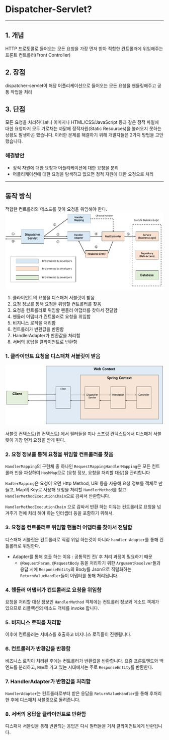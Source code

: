 # Dispatcher-Servlet?

---

## 1. 개념

HTTP 프로토콜로 들어오는 모든 요청을 가장 먼저 받아 적합한 컨트롤러에 위임해주는 프론트 컨트롤러(Front Controller)

## 2. 장점

dispatcher-servlet이 해당 어플리케이션으로 들어오는 모든 요청을 핸들링해주고 공통 작업을 처리

## 3. 단점

모든 요청을 처리하다보니 이미지나 HTML/CSS/JavaScript 등과 같은 정적 파일에 대한 요청마저 모두 가로채는 까닭에 정적자원(Static Resources)을 불러오지 못하는 상황도 발생하곤 했습니다. 이러한 문제를 해결하기 위해 개발자들은 2가지 방법을 고안했습니다.

### 해결방안

- 정적 자원에 대한 요청과 어플리케이션에 대한 요청을 분리
- 어플리케이션에 대한 요청을 탐색하고 없으면 정적 자원에 대한 요청으로 처리

---

## 동작 방식

적합한 컨트롤러와 메소드를 찾아 요청을 위임해야 한다.
![](../../images/operator.png)

1. 클라이언트의 요청을 디스패처 서블릿이 받음
2. 요청 정보를 통해 요청을 위임할 컨트롤러를 찾음
3. 요청을 컨트롤러로 위임할 핸들러 어댑터를 찾아서 전달함
4. 핸들러 어댑터가 컨트롤러로 요청을 위임함
5. 비지니스 로직을 처리함
6. 컨트롤러가 반환값을 반환함
7. HandlerAdapter가 반환값을 처리함
8. 서버의 응답을 클라이언트로 반환함

### **1. 클라이언트 요청을 디스패처 서블릿이 받음**
![](../../images/context.png)

서블릿 컨텍스트(웹 컨텍스트) 에서 필터들을 지나 스프링 컨텍스트에서 디스패처 서블릿이 가장 먼저 요청을 받게 된다.

### 2. 요청 정보를 통해 요청을 위임할 컨트롤러를 찾음

`HandlerMapping`의 구현체 중 하나인 `RequestMappingHandlerMapping`은 모든 컨트롤러 빈을 파싱하여 `HashMap`으로 (요청 정보, 요청을 처리할 대상)을 관리합니다

`HadlerMapping`은 요청이 오면 Http Method, URI 등을 사용해 요청 정보를 객체로 만들고, Map의 Key로 사용해 요청을 처리할 `HandlerMethod`를 찾고 `HandlerMethodExecutionChain`으로 감싸서 반환합니다.

`HandlerMethodExecutionChain` 으로 감싸서 반환 하는 이유는 컨트롤러로 요청을 넘겨주기 전에 처리 해야 하는 인터셉터 등을 포함하기 위해서.

### 3. 요청을 컨트롤러로 위임할 핸들러 어댑터를 찾아서 전달함

디스패처 서블릿은 컨트롤러로 직접 위임 하는것이 아니라 `handler Adapter`를 통해 컨틀롤러로 위임한다.

- Adapter를 통해 호출 하는 이유 : 공통적인 전/ 후 처리 과정이 필요하기 때문
    - `@RequestParam`, `@RequestBody` 등을 처리하기 위한 `ArgumentResolver`들과 응답 시에 `ResponseEntity`의 Body를 Json으로 직렬화하는 `ReturnValueHandler`들이 어댑터를 통해 처리됩니다.

### ****4. 핸들러 어댑터가 컨트롤러로 요청을 위임함****

요청을 처리할 대상 정보인 `HandlerMethod` 객체에는 컨트롤러 정보와 메소드 객체가 있으므로 리플렉션의 메소드 객체를 invoke 합니다.

### **5. 비지니스 로직을 처리함**

이후에 컨트롤러는 서비스를 호출하고 비지니스 로직들이 진행됩니다.

### 6. 컨트롤러가 반환값을 반환함

비즈니스 로직이 처리된 후에는 컨트롤러가 반환값을 반환합니다. 요즘 프론트엔드와 백엔드를 분리하고, `MSA`로 가고 있는 시대에서는 주로 `ResponseEntity`를 반환한다.

### ****7. HandlerAdapter가 반환값을 처리함****

`HandlerAdapter`는 컨트롤러로부터 받은 응답을 `ReturnValueHandler`를 통해 후처리한 후에 디스패처 서블릿으로 돌려줍니다.

### **8. 서버의 응답을 클라이언트로 반환함**

디스패처 서블릿을 통해 반환되는 응답은 다시 필터들을 거쳐 클라이언트에게 반환됩니다.